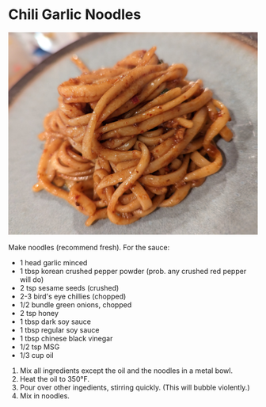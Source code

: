 Chili Garlic Noodles
====================

![chili garlic noodles](photos/chili%20garlic%20noodles.jpg)

Make noodles (recommend fresh).  For the sauce:

- 1 head garlic minced
- 1 tbsp korean crushed pepper powder (prob. any crushed red pepper will do)
- 2 tsp sesame seeds (crushed)
- 2-3 bird's eye chillies (chopped)
- 1/2 bundle green onions, chopped
- 2 tsp honey
- 1 tbsp dark soy sauce
- 1 tbsp regular soy sauce
- 1 tbsp chinese black vinegar
- 1/2 tsp MSG
- 1/3 cup oil

1. Mix all ingredients except the oil and the noodles in a metal bowl.  
2. Heat the oil to 350°F.  
3. Pour over other ingedients, stirring quickly. (This will bubble violently.)
4. Mix in noodles.

